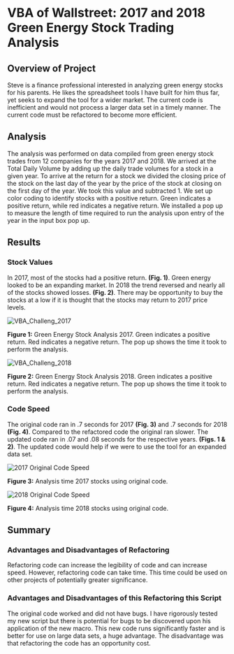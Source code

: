 # VBA of Wallstreet: 2017 and 2018 Green Energy Stock Trading Analysis

## Overview of Project
Steve is a finance professional interested in analyzing green energy stocks for his parents. He likes the spreadsheet tools I have built for him thus far, yet seeks to expand the tool for a wider market. The current code is inefficient and would not process a larger data set in a timely manner. The current code must be refactored to become more efficient. 

## Analysis
The analysis was performed on data compiled from green energy stock trades from 12 companies for the years 2017 and 2018. We arrived at the Total Daily Volume by adding up the daily trade volumes for a stock in a given year. To arrive at the return for a stock we divided the closing price of the stock on the last day of the year by the price of the stock at closing on the first day of the year. We took this value and subtracted 1. We set up color coding to identify stocks with a positive return. Green indicates a positive return, while red indicates a negative return. We installed a pop up to measure the length of time required to run the analysis upon entry of the year in the input box pop up.

## Results
### Stock Values
In 2017, most of the stocks had a positive return. **(Fig. 1)**. Green energy looked to be an expanding market. In 2018 the trend reversed and nearly all of the stocks showed losses. **(Fig. 2)**. There may be opportunity to buy the stocks at a low if it is thought that the stocks may return to 2017 price levels.

![VBA_Challeng_2017](https://user-images.githubusercontent.com/88675415/135904949-2184a59a-07e5-40c3-b3e8-f3faff1e134b.PNG)


**Figure 1:** Green Energy Stock Analysis 2017. Green indicates a positive return. Red indicates a negative return. The pop up shows the time it took to perform the analysis.

![VBA_Challeng_2018](https://user-images.githubusercontent.com/88675415/135905247-cee7f2b7-3f1a-4e6e-91e8-fe6792fce9ef.PNG)

**Figure 2:**  Green Energy Stock Analysis 2018. Green indicates a positive return. Red indicates a negative return. The pop up shows the time it took to perform the analysis.

### Code Speed
The original code ran in .7 seconds for 2017 **(Fig. 3)** and .7 seconds for 2018 **(Fig. 4)**. Compared to the refactored code the original ran slower. The updated code ran in .07 and .08 seconds for the respective years. **(Figs. 1 & 2)**. The updated code would help if we were to use the tool for an expanded data set.

![2017 Original Code Speed](https://user-images.githubusercontent.com/88675415/135906859-9c78bff6-5adf-4640-b5bb-097891d3b472.PNG)

**Figure 3:** Analysis time 2017 stocks using original code.

![2018 Original Code Speed](https://user-images.githubusercontent.com/88675415/135906889-0154fe44-c7b7-4cda-9a6a-477ccb935695.PNG)


**Figure 4:** Analysis time 2018 stocks using original code.


## Summary
### Advantages and Disadvantages of Refactoring
Refactoring code can increase the legibility of code and can increase speed. However, refactoring code can take time. This time could be used on other projects of potentially greater significance.
### Advantages and Disadvantages of this Refactoring this Script
The original code worked and did not have bugs. I have rigorously tested my new script but there is potential for bugs to be discovered upon his application of the new macro. This new code runs significantly faster and is better for use on large data sets, a huge advantage. The disadvantage was that refactoring the code has an opportunity cost.

